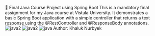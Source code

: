 🚀 Final Java Course Project using Spring Boot This is a mandatory final assignment for my Java course at Vistula University. It demonstrates a basic Spring Boot application with a simple controller that returns a text response using the @RestController and @ResponseBody annotations.![java2](https://github.com/user-attachments/assets/f47d634c-4978-43b5-9b7e-db68ca7d30ba)
![java2](https://github.com/user-attachments/assets/921d4f6c-d080-46f5-bf00-c139551b7777)
![java](https://github.com/user-attachments/assets/86b33bf1-fb3b-4995-9108-6132fa8d5017)
Author:
Khaluk Nurbyek

